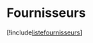 # Fournisseurs

[!include[listefournisseurs](fournisseurs.listefournisseurs.autogen.md)]














































